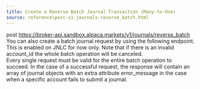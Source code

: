 ```yaml
---
title: Create a Reverse Batch Journal Transaction (Many-to-One)
source: reference\post-v1-journals-reverse_batch.html
---
```


post https://broker-api.sandbox.alpaca.markets/v1/journals/reverse_batch
You can also create a batch journal request by using the following endpoint. This is enabled on JNLC for now only.
Note that if there is an invalid account_id the whole batch operation will be canceled.  
Every single request must be valid for the entire batch operation to succeed.
In the case of a successful request, the response will contain an array of journal objects with an extra attribute error_message in the case when a specific account fails to submit a journal.
